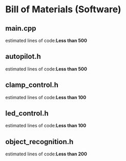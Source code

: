 # Bill of Materials (Software)
## main.cpp
estimated lines of code:**Less than 500**
## autopilot.h
estimated lines of code:**Less than 500**
## clamp_control.h
estimated lines of code:**Less than 100**
## led_control.h
estimated lines of code:**Less than 100**
## object_recognition.h
estimated lines of code:**Less than 200**
